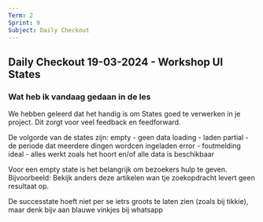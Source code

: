 ```yaml
---
Term: 2  
Sprint: 9  
Subject: Daily Checkout  
---
```


## Daily Checkout 19-03-2024 - Workshop UI States

### Wat heb ik vandaag gedaan in de les

We hebben geleerd dat het handig is om States goed te verwerken in je project.
Dit zorgt voor veel feedback en feedforward.

De volgorde van de states zijn:
empty - geen data
loading - laden
partial - de periode dat meerdere dingen wordcen ingeladen
error - foutmelding
ideal - alles werkt zoals het hoort en/of alle data is beschikbaar

Voor een empty state is het belangrijk om bezoekers hulp te geven. Bijvoorbeeld: Bekijk anders deze artikelen wan tje zoekopdracht levert geen resultaat op.

De successtate hoeft niet per se ietrs groots te laten zien (zoals bij tikkie), maar denk bijv aan blauwe vinkjes bij whatsapp